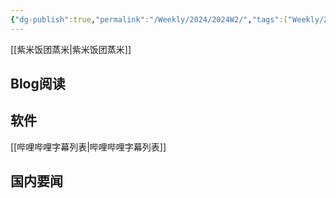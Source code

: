```yaml
---
{"dg-publish":true,"permalink":"/Weekly/2024/2024W2/","tags":["Weekly/2023"],"noteIcon":""}
---
```


[[紫米饭团蒸米\|紫米饭团蒸米]]

## Blog阅读


## 软件
[[哔哩哔哩字幕列表\|哔哩哔哩字幕列表]]


## 国内要闻

